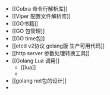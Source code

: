 - [[Cobra 命令行解析库]]
- [[Viper 配置文件解析库]]
- [[GO书籍]]
- [[GO 包管理]]
- [[GO time包]]
- [[etcd v2协议 golang版 生产可用代码]]
- [[http server 参数处理转换工具]]
- [[Golang Lua 调用]]
	- [[lua]]
	-
- [[golang net包的设计]]
-